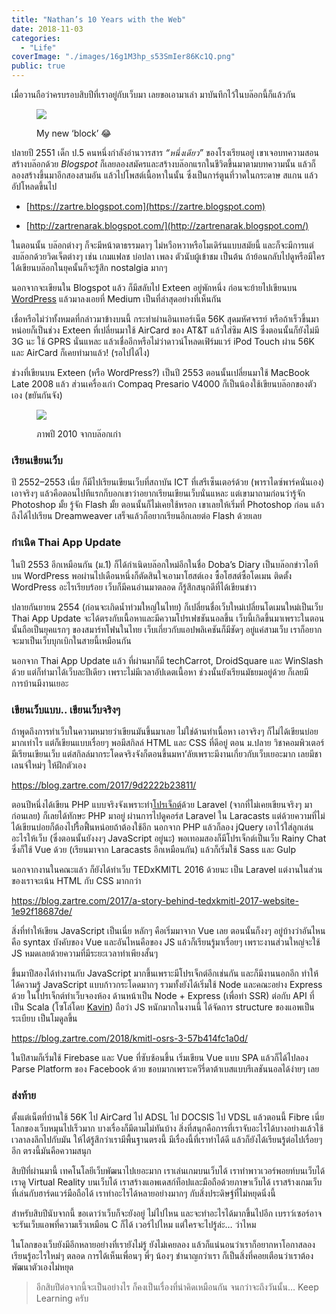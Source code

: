```yaml
---
title: "Nathan’s 10 Years with the Web"
date: 2018-11-03
categories:
  - "Life"
coverImage: "./images/16g1M3hp_s53SmIer86Kc1Q.png"
public: true
---
```


เมื่อวานถือว่าครบรอบสิบปีที่เราอยู่กับเว็บมา เลยขอเอามาเล่า มาบันทึกไว้ในบล๊อกนี้ก็แล้วกัน

<!--more-->

<figure>

![](./images/16g1M3hp_s53SmIer86Kc1Q.png)
<figcaption>
My new ‘block’ 😂
</figcaption>
</figure>

ปลายปี 2551 เด็ก ป.5 คนหนึ่งกำลังอ่านวารสาร _“_หนึ่งเดียว_”_ ของโรงเรียนอยู่ เขาเจอบทความสอนสร้างบล๊อกด้วย _Blogspot_ ก็เลยลองสมัครและสร้างบล๊อกแรกในชีวิตขึ้นมาตามบทความนั้น แล้วก็ลองสร้างขึ้นมาอีกสองสามอัน แล้วไปโพสต์เนื้อหาในนั้น ซึ่งเป็นการ์ตูนที่วาดในกระดาษ สแกน แล้วอัปโหลดขึ้นไป

- [https://zartre.blogspot.com](https://zartre.blogspot.com)

- [http://zartrenarak.blogspot.com/](http://zartrenarak.blogspot.com/)

ในตอนนั้น บล๊อกต่างๆ ก็จะมีหน้าตาธรรมดาๆ ไม่หวือหวาหรือโมเดิร์นแบบสมัยนี้ และก็จะมีการแต่งบล๊อกด้วยวิดเจ็ตต่างๆ เช่น เกมแฟลช บ่อปลา เพลง ตัวนับผู้เข้าชม เป็นต้น ถ้าย้อนกลับไปดูหรือมีใครได้เขียนบล๊อกในยุคนั้นก็จะรู้สึก nostalgia มากๆ

นอกจากจะเขียนใน Blogspot แล้ว ก็มีสลับไป Exteen อยู่พักหนึ่ง ก่อนจะย้ายไปเขียนบน [WordPress](https://dobadiary.wordpress.com) แล้วมาลงเอยที่ Medium เป็นที่ล่าสุดอย่างที่เห็นกัน

เชื่อหรือไม่ว่าทั้งหมดที่กล่าวมาข้างบนนี้ กระทำผ่านอินเทอร์เน็ต 56K สุดมหัศจรรย์ หรือถ้าเร็วขึ้นมาหน่อยก็เป็นช่วง Exteen ที่เปลี่ยนมาใช้ AirCard ของ AT&T แล้วใส่ซิม AIS ซึ่งตอนนั้นก็ยังไม่มี 3G นะ ใช้ GPRS นั่นแหละ แล้วเชื่ออีกหรือไม่ว่าดาวน์โหลดเฟิร์มแวร์ iPod Touch ผ่าน 56K และ AirCard ก็เคยทำมาแล้ว! (รอไปได้ไง)

ช่วงที่เขียนบน Exteen (หรือ WordPress?) เป็นปี 2553 ตอนนั้นเปลี่ยนมาใช้ MacBook Late 2008 แล้ว ส่วนเครื่องเก่า Compaq Presario V4000 ก็เป็นน้องใช้เขียนบล๊อกของตัวเอง (ขยันกันจัง)

<figure>

![](./images/1_ZP4V-H-AQitVoWaO-tQckQ.webp)
<figcaption>
ภาพปี 2010 จากบล๊อกเก่า
</figcaption>
</figure>

### เรียนเขียนเว็บ

ปี 2552–2553 เนี่ย ก็มีไปเรียนเขียนเว็บที่สถาบัน ICT ที่เสรีเซ็นเตอร์ด้วย (พาราไดซ์พาร์คนั่นเอง) เอาจริงๆ แล้วคือตอนไปทีแรกก็บอกเขาว่าอยากเรียนเขียนเว็บนั่นแหละ แต่เขามาถามก่อนว่ารู้จัก Photoshop มั้ย รู้จัก Flash มั้ย ตอนนั้นก็ไม่เคยใช้หรอก เขาเลยให้เริ่มที่ Photoshop ก่อน แล้วถึงได้ไปเรียน Dreamweaver เสร็จแล้วก็อยากเรียนอีกเลยต่อ Flash ด้วยเลย

### กำเนิด Thai App Update

ในปี 2553 อีกเหมือนกัน (ม.1) ก็ได้กำเนิดบล๊อกใหม่อีกในชื่อ Doba’s Diary เป็นบล๊อกข่าวไอทีบน WordPress พอผ่านไปเดือนหนึ่งก็ตัดสินใจเอามาโฮสต์เอง ซื้อโฮสต์ซื้อโดเมน ติดตั้ง WordPress อะไรเรียบร้อย เว็บก็มีคนอ่านมาตลอด ก็รู้สึกสนุกดีที่ได้เขียนข่าว

ปลายกันยายน 2554 (ก่อนจะเกิดน้ำท่วมใหญ่ในไทย) ก็เปลี่ยนชื่อเว็บใหม่เปลี่ยนโดเมนใหม่เป็นเว็บ Thai App Update จะได้ตรงกับเนื้อหาและมีความโปรเฟชชันนอลขึ้น เว็บนี้เกิดขึ้นมาเพราะในตอนนั้นถือเป็นยุคแรกๆ ของสมาร์ทโฟนในไทย เว็บเกี่ยวกับแอปพลิเคชันก็มีชัดๆ อยู่แค่สามเว็บ เราก็อยากจะมาเป็นเว็บบุกเบิกในสายนี้เหมือนกัน

นอกจาก Thai App Update แล้ว ที่ผ่านมาก็มี techCarrot, DroidSquare และ WinSlash ด้วย แต่ก็ทำมาได้เว็บละปีเดียว เพราะไม่มีเวลาอัปเดตเนื้อหา ช่วงนั้นยังเรียนมัธยมอยู่ด้วย ก็เลยมีการบ้านมีงานเยอะ

### เขียนเว็บแบบ.. เขียนเว็บจริงๆ

ถ้าพูดถึงการทำเว็บในความหมายว่าเขียนมันขึ้นมาเลย ไม่ใช่ด้านทำเนื้อหา เอาจริงๆ ก็ไม่ได้เขียนบ่อยมากเท่าไร แต่ก็เขียนแบบเรื่อยๆ พอมีสกิลล์ HTML และ CSS ที่ดีอยู่ ตอน ม.ปลาย วิชาคอมพิวเตอร์มีเรียนเขียนเว็บ แต่สกิลล์มากระโดดจริงจังก็ตอนขึ้นมหา’ลัยเพราะมีงานเกี่ยวกับเว็บเยอะมาก เลยมีชาเลนจ์ใหม่ๆ ให้ฝึกตัวเอง

https://blog.zartre.com/2017/9d2222b23811/

ตอนปีหนึ่งได้เขียน PHP แบบจริงจังเพราะทำ[โปรเจ็กต์](https://blog.zartre.com/%E0%B9%80%E0%B8%A1%E0%B8%B7%E0%B9%88%E0%B8%AD%E0%B8%84%E0%B8%99%E0%B9%81%E0%B8%97%E0%B8%9A%E0%B9%84%E0%B8%A1%E0%B9%88%E0%B9%80%E0%B8%84%E0%B8%A2%E0%B9%81%E0%B8%95%E0%B8%B0-php-%E0%B9%80%E0%B8%82%E0%B8%B5%E0%B8%A2%E0%B8%99%E0%B9%80%E0%B8%A7%E0%B9%87%E0%B8%9A%E0%B8%94%E0%B9%89%E0%B8%A7%E0%B8%A2-laravel-%E0%B9%83%E0%B8%99%E0%B8%AA%E0%B8%AD%E0%B8%87%E0%B8%AD%E0%B8%B2%E0%B8%97%E0%B8%B4%E0%B8%95%E0%B8%A2%E0%B9%8C-ac7f7b4e79fa)ด้วย Laravel (จากที่ไม่เคยเขียนจริงๆ มาก่อนเลย) ก็เลยได้ทักษะ PHP มาอยู่ ผ่านการไปดูคอร์ส Laravel ใน Laracasts แต่ด้วยความที่ไม่ได้เขียนบ่อยก็ต้องไปรื้อฟื้นหน่อยถ้าต้องใช้อีก นอกจาก PHP แล้วก็ลอง jQuery เอาไว้ใส่ลูกเล่นอะไรให้เว็บ (ซึ่งตอนนั้นยังงงๆ JavaScript อยู่นะ) พอเทอมสองก็มีโปรเจ็กต์เป็นเว็บ Rainy Chat ซึ่งก็ใช้ Vue ด้วย (เรียนมาจาก Laracasts อีกเหมือนกัน) แล้วก็เริ่มใช้ Sass และ Gulp

นอกจากงานในคณะแล้ว ก็ยังได้ทำเว็บ TEDxKMITL 2016 ด้วยนะ เป็น Laravel แต่งานในส่วนของเราจะเน้น HTML กับ CSS มากกว่า

https://blog.zartre.com/2017/a-story-behind-tedxkmitl-2017-website-1e92f18687de/

สิ่งที่ทำให้เขียน JavaScript เป็นเนี่ย หลักๆ คือเริ่มมาจาก Vue เลย ตอนนั้นก็งงๆ อยู่บ้างว่าอันไหนคือ syntax บังคับของ Vue และอันไหนคือของ JS แล้วก็เรียนรู้มาเรื่อยๆ เพราะงานส่วนใหญ่จะใช้ JS หมดเลยด้วยความที่มีระยะเวลาทำเพียงสั้นๆ

ขึ้นมาปีสองได้ทำงานกับ JavaScript มากขึ้นเพราะมีโปรเจ็กต์อีกเช่นกัน และก็มีงานนอกอีก ทำให้ได้ความรู้ JavaScript แบบก้าวกระโดดมากๆ รวมทั้งยังได้เริ่มใช้ Node และคณะอย่าง Express ด้วย ในโปรเจ็กต์ทำเว็บจองห้อง ด้านหน้าเป็น Node + Express (เพื่อทำ SSR) ต่อกับ API ที่เป็น Scala (โซโล่โดย [Kavin](https://medium.com/u/b6ce2283b474)) ถือว่า JS หนักมากในงานนี้ ได้จัดการ structure ของแอพเป็นระเบียบ เป็นโมดูลขึ้น

https://blog.zartre.com/2018/kmitl-osrs-3-57b414fc1a0d/

ในปีสามก็เริ่มใช้ Firebase และ Vue ที่ซับซ้อนขึ้น เริ่มเขียน Vue แบบ SPA แล้วก็ได้ไปลอง Parse Platform ของ Facebook ด้วย ชอบมากเพราะควีรี่ดาต้าเบสแบบรีเลชันนอลได้ง่ายๆ เลย

### ส่งท้าย

ตั้งแต่เน็ตที่บ้านใช้ 56K ไป AirCard ไป ADSL ไป DOCSIS ไป VDSL แล้วตอนนี้ Fibre เนี่ย โลกของเว็บหมุนไปเร็วมาก บางเรื่องก็มีตามไม่ทันบ้าง สิ่งที่สนุกคือการที่เราจับอะไรได้บางอย่างแล้วใช้เวลาลงลึกไปกับมัน ให้ได้รู้สึกว่าเรามีพื้นฐานตรงนี้ มีเรื่องนี้ที่เราทำได้ดี แล้วก็ยังได้เรียนรู้ต่อไปเรื่อยๆ อีก ตรงนี้มันคือความสนุก

สิบปีที่ผ่านมานี้ เทคโนโลยีเว็บพัฒนาไปเยอะมาก เราเล่นเกมบนเว็บได้ เราทำพาวเวอร์พอยท์บนเว็บได้ เราดู Virtual Reality บนเว็บได้ เราสร้างแอพเดสก์ท็อปและมือถือด้วยภาษาเว็บได้ เราสร้างเกมเว็บที่เล่นกับฮาร์ดแวร์มือถือได้ เราทำอะไรได้หลายอย่างมากๆ กับสิ่งประดิษฐ์ที่ไม่หยุดนิ่งนี้

สำหรับสิบปีนับจากนี้ ขอเดาว่าเว็บก็จะยังอยู่ ไม่ไปไหน และจะทำอะไรได้มากขึ้นไปอีก เบราว์เซอร์อาจจะรันเว็บแอพที่ความเร็วเหมือน C ก็ได้ เวอร์ไปไหม แต่ใครจะไปรู้ล่ะ… ว่าไหม

ในโลกของเว็บยังมีอีกหลายอย่างที่เรายังไม่รู้ ยังไม่เคยลอง แล้วก็แน่นอนว่าเราก็อยากหาโอกาสลองเรียนรู้อะไรใหม่ๆ ตลอด การได้เห็นเพื่อนๆ พี่ๆ น้องๆ ชำนาญกว่าเรา ก็เป็นสิ่งที่คอยเตือนว่าเราต้องพัฒนาตัวเองไม่หยุด

> อีกสิบปีต่อจากนี้จะเป็นอย่างไร ก็คงเป็นเรื่องที่น่าคิดเหมือนกัน จนกว่าจะถึงวันนั้น… Keep Learning ครับ
